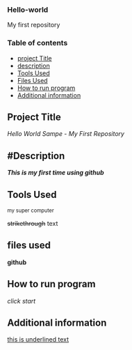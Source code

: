 ### Hello-world  
My first repository

### Table of contents  
- [project Title](Project-Title)   
- [description](#Description)
- [Tools Used](Tools-Used)
- [Files Used](files-used)
- [How to run program](How-to-run-program)
- [Additional information](Additional-information)

## Project Title

*Hello World Sampe - My First Repository*


## #Description

***This is my first time using github***

## Tools Used

<sub>my super computer</sub>

~~strikethrough~~ text

## files used

**github**

## How to run program

*click start*

## Additional information

<ins> this is underlined text </ins>
